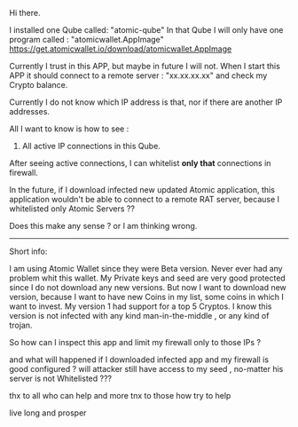 Hi there.

I installed one Qube called: "atomic-qube"
In that Qube I will only have one program called : "atomicwallet.AppImage"
https://get.atomicwallet.io/download/atomicwallet.AppImage


Currently I trust in this APP, but maybe in future I will not.
When I start this APP it should connect to a remote server : "xx.xx.xx.xx" and check my Crypto balance.

Currently I do not know which IP address is that, nor if there are another IP addresses. 

All I want to know is how to see :


1. All active IP connections in this Qube.


After seeing active connections, I can whitelist **only that** connections in firewall.

In the future, if I download infected new updated Atomic application, this application wouldn't be able to connect to a remote RAT server, because I whitelisted only Atomic Servers ??

Does this make any sense ? or I am thinking wrong.



----


Short info:

I am using Atomic Wallet since they were Beta version.
Never ever had any problem whit this wallet.
My Private keys and seed are very good protected since I do not download any new versions.
But now I want to download new version, because I want to have new Coins in my list, some coins in which I want to invest.
My version 1 had support for a top 5 Cryptos.
I know this version is not infected with any kind man-in-the-middle , or any kind of trojan.

So how can I inspect this app and limit my firewall only to those IPs ?

and what will happened if I downloaded infected app and my firewall is good configured ?
will attacker still have access to my seed , no-matter his server is not Whitelisted ???



thx to all who can help and more tnx to those how try to help

live long and prosper